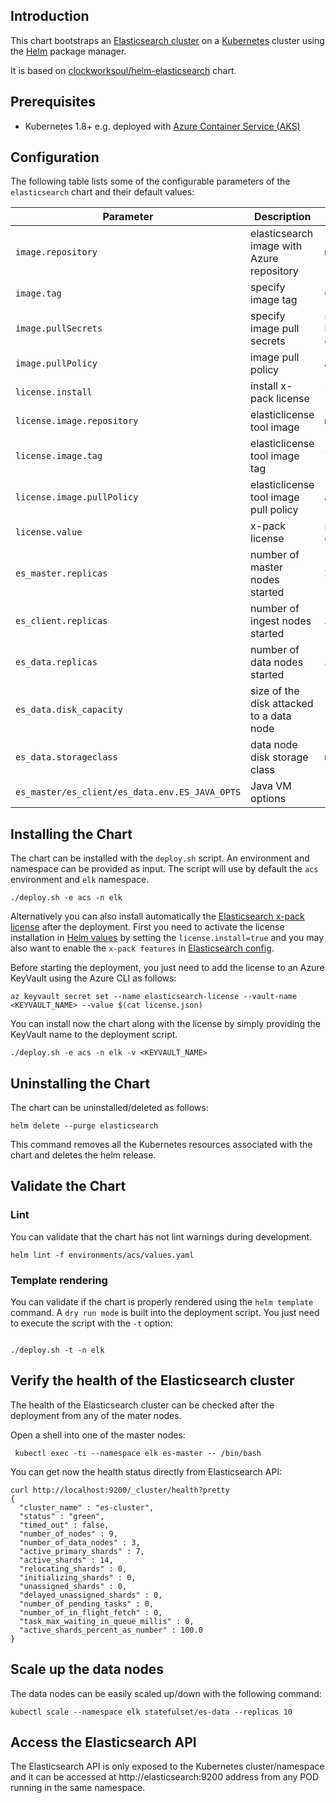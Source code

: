 ## Introduction

This chart bootstraps an [Elasticsearch cluster](https://www.elastic.co/guide/en/elasticsearch/reference/current/docker.html) on a [Kubernetes](http://kubernetes.io) cluster using the [Helm](https://helm.sh) package manager.

It is based on [clockworksoul/helm-elasticsearch](https://github.com/clockworksoul/helm-elasticsearch) chart.

## Prerequisites
 - Kubernetes 1.8+ e.g. deployed with [Azure Container Service (AKS)](https://docs.microsoft.com/en-us/azure/aks/intro-kubernetes)

## Configuration

The following table lists some of the configurable parameters of the `elasticsearch` chart and their default values:

| Parameter                                      | Description                               | Default                                                   |
| ---------------------------------------------- | ----------------------------------------  | --------------------------------------------------------- |
| `image.repository`                             | elasticsearch image with Azure repository | `mseoss/elasticsearch`                                    |
| `image.tag`                                    | specify image tag                         | `6.2.3`                                                   |
| `image.pullSecrets`                            | specify image pull secrets                | `nil` (does not add image pull secrets to deployed pods)  |
| `image.pullPolicy`                             | image pull policy                         | `Always`                                                  |
| `license.install`                              | install x-pack license                    | `false`                                                   |
| `license.image.repository`                     | elasticlicense tool image                 | `mseoss/elasticlicense`                                   |
| `license.image.tag`                            | elasticlicense tool image tag             | `latest`                                                  |
| `license.image.pullPolicy`                     | elasticlicense tool image pull policy     | `Always`                                                  |
| `license.value`                                | x-pack license                            | `nil` (must be provided during installation)              |
| `es_master.replicas`                           | number of master nodes started            | `3`                                                       |
| `es_client.replicas`                           | number of ingest nodes started            | `3`                                                       |
| `es_data.replicas`                             | number of data nodes started              | `3`                                                       |
| `es_data.disk_capacity`                        | size of the disk attacked to a data node  | `100Gi`                                                   |
| `es_data.storageclass`                         | data node disk storage class              | `managed-premium`                                         |
| `es_master/es_client/es_data.env.ES_JAVA_OPTS` | Java VM options                           | `-Xms1g -Xmx1g`                                           |

## Installing the Chart

The chart can be installed with the `deploy.sh` script. An environment and namespace can be provided as input. The script will use by default the `acs` environment and `elk` namespace.

```console
./deploy.sh -e acs -n elk
```

Alternatively you can also install automatically the [Elasticsearch x-pack license](https://license.elastic.co/download) after the deployment. First you need to activate the 
license installation in [Helm values](charts/elasticserch/environments/acs/values.yaml) by setting the `license.install=true` and you may also want to enable the `x-pack features` in [Elasticsearch config](charts/elasticsearch/templates/config.config.yaml).

Before starting the deployment, you just need to add the license to an Azure KeyVault using the Azure CLI as follows:

```console
az keyvault secret set --name elasticsearch-license --vault-name <KEYVAULT_NAME> --value $(cat license.json)
```

You can install now the chart along with the license by simply providing the KeyVault name to the deployment script.

```console
./deploy.sh -e acs -n elk -v <KEYVAULT_NAME>
```

## Uninstalling the Chart

The chart can be uninstalled/deleted as follows:

```console
helm delete --purge elasticsearch
```

This command removes all the Kubernetes resources associated with the chart and deletes the helm release.


## Validate the Chart

### Lint

You can validate that the chart has not lint warnings during development.

```console
helm lint -f environments/acs/values.yaml
```

### Template rendering

You can validate if the chart is properly rendered using the `helm template` command. A `dry run mode` is built into the deployment script. You just need to execute the script with the `-t` option:

```console

./deploy.sh -t -n elk
```

## Verify the health of the Elasticsearch cluster

The health of the Elasticsearch cluster can be checked after the deployment from any of the mater nodes.

Open a shell into one of the master nodes:

```console
 kubectl exec -ti --namespace elk es-master -- /bin/bash
```

You can get now the health status directly from Elasticsearch API:

```console
curl http://localhost:9200/_cluster/health?pretty
{
  "cluster_name" : "es-cluster",
  "status" : "green",
  "timed_out" : false,
  "number_of_nodes" : 9,
  "number_of_data_nodes" : 3,
  "active_primary_shards" : 7,
  "active_shards" : 14,
  "relocating_shards" : 0,
  "initializing_shards" : 0,
  "unassigned_shards" : 0,
  "delayed_unassigned_shards" : 0,
  "number_of_pending_tasks" : 0,
  "number_of_in_flight_fetch" : 0,
  "task_max_waiting_in_queue_millis" : 0,
  "active_shards_percent_as_number" : 100.0
}
```

## Scale up the data nodes

The data nodes can be easily scaled up/down with the following command:

```console
kubectl scale --namespace elk statefulset/es-data --replicas 10
```

## Access the Elasticsearch API

The Elasticsearch API is only exposed to the Kubernetes cluster/namespace and it can be accessed at http://elasticsearch:9200 address from any POD running in the same namespace.
